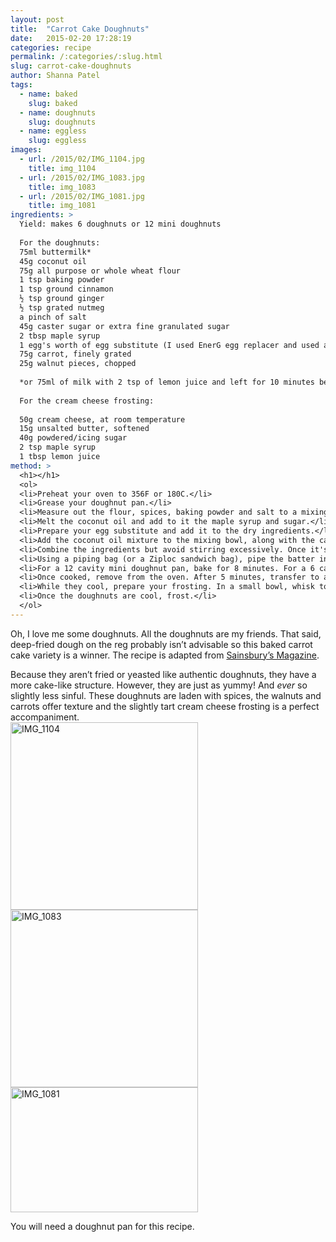 ```yaml
---
layout: post
title:  "Carrot Cake Doughnuts"
date:   2015-02-20 17:28:19
categories: recipe
permalink: /:categories/:slug.html
slug: carrot-cake-doughnuts
author: Shanna Patel
tags: 
  - name: baked
    slug: baked
  - name: doughnuts
    slug: doughnuts
  - name: eggless
    slug: eggless
images: 
  - url: /2015/02/IMG_1104.jpg
    title: img_1104
  - url: /2015/02/IMG_1083.jpg
    title: img_1083
  - url: /2015/02/IMG_1081.jpg
    title: img_1081
ingredients: >
  Yield: makes 6 doughnuts or 12 mini doughnuts
  
  For the doughnuts: 
  75ml buttermilk* 
  45g coconut oil
  75g all purpose or whole wheat flour
  1 tsp baking powder
  1 tsp ground cinnamon
  ½ tsp ground ginger
  ½ tsp grated nutmeg
  a pinch of salt
  45g caster sugar or extra fine granulated sugar
  2 tbsp maple syrup
  1 egg's worth of egg substitute (I used EnerG egg replacer and used as directed)
  75g carrot, finely grated
  25g walnut pieces, chopped
  
  *or 75ml of milk with 2 tsp of lemon juice and left for 10 minutes before use
  
  For the cream cheese frosting:
  
  50g cream cheese, at room temperature
  15g unsalted butter, softened
  40g powdered/icing sugar
  2 tsp maple syrup
  1 tbsp lemon juice
method: >
  <h1></h1>
  <ol>
  <li>Preheat your oven to 356F or 180C.</li>
  <li>Grease your doughnut pan.</li>
  <li>Measure out the flour, spices, baking powder and salt to a mixing bowl.</li>
  <li>Melt the coconut oil and add to it the maple syrup and sugar.</li>
  <li>Prepare your egg substitute and add it to the dry ingredients.</li>
  <li>Add the coconut oil mixture to the mixing bowl, along with the carrots and buttermilk.</li>
  <li>Combine the ingredients but avoid stirring excessively. Once it's a smooth batter, you can stop.</li>
  <li>Using a piping bag (or a Ziploc sandwich bag), pipe the batter into the doughnut pan.  (Put the piping bag into a large mug and fold it over the edges of the mug. Fill the bag to the top of the mug and then remove).</li>
  <li>For a 12 cavity mini doughnut pan, bake for 8 minutes. For a 6 cavity doughnut pan, bake for 10-12 minutes. If you gently press a doughnut, it should bounce back up if cooked.</li>
  <li>Once cooked, remove from the oven. After 5 minutes, transfer to a wire rack to cool. Turn them out so that the underside of the doughnuts are facing up. This is the side you will want to frost.</li>
  <li>While they cool, prepare your frosting. In a small bowl, whisk together all the ingredients.</li>
  <li>Once the doughnuts are cool, frost.</li>
  </ol>
---
```

<p>Oh, I love me some doughnuts. All the doughnuts are my friends. That said, deep-fried dough on the reg probably isn’t advisable so this baked carrot cake variety is a winner. The recipe is adapted from <a href="http://www.sainsburysmagazine.co.uk/">Sainsbury’s Magazine</a>.</p>
<p>Because they aren’t fried or yeasted like authentic doughnuts, they have a more cake-like structure. However, they are just as yummy! And <em>ever</em> so slightly less sinful. These doughnuts are laden with spices, the walnuts and carrots offer texture and the slightly tart cream cheese frosting is a perfect accompaniment.<br/>
<a href="http://shannawashungry.com/wp-content/uploads/2015/02/IMG_1104.jpg"><img alt="IMG_1104" class="alignnone size-medium wp-image-179" height="300" src="http://shannawashungry.com/wp-content/uploads/2015/02/IMG_1104-300x300.jpg" width="300"/></a> <a href="http://shannawashungry.com/wp-content/uploads/2015/02/IMG_1083.jpg"><img alt="IMG_1083" class="alignnone size-medium wp-image-180" height="284" src="http://shannawashungry.com/wp-content/uploads/2015/02/IMG_1083-300x284.jpg" width="300"/></a> <a href="http://shannawashungry.com/wp-content/uploads/2015/02/IMG_1081.jpg"><img alt="IMG_1081" class="alignnone size-medium wp-image-181" height="200" src="http://shannawashungry.com/wp-content/uploads/2015/02/IMG_1081-300x200.jpg" width="300"/></a></p>
<p>You will need a doughnut pan for this recipe.</p>
<h1></h1>

